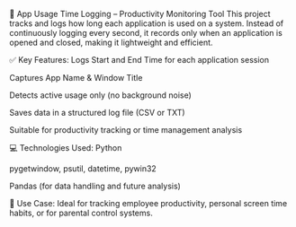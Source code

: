 🔧 App Usage Time Logging – Productivity Monitoring Tool
This project tracks and logs how long each application is used on a system. Instead of continuously logging every second, it records only when an application is opened and closed, making it lightweight and efficient.

✅ Key Features:
Logs Start and End Time for each application session

Captures App Name & Window Title

Detects active usage only (no background noise)

Saves data in a structured log file (CSV or TXT)

Suitable for productivity tracking or time management analysis

💻 Technologies Used:
Python

pygetwindow, psutil, datetime, pywin32

Pandas (for data handling and future analysis)

📌 Use Case:
Ideal for tracking employee productivity, personal screen time habits, or for parental control systems.
